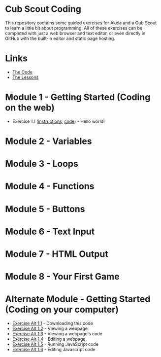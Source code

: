 # Cub Scout Coding

This repository contains some guided exercises for Akela and a Cub Scout to learn a little bit about programming.  All of these exercises can be completed with just a web browser and text editor, or even directly in GitHub with the built-in editor and static page hosting.

# Links

- [The Code](https://github.com/ckxng/cub-scout-coding)
- [The Lessons](https://ckxng.github.io/cub-scout-coding)

# Module 1 - Getting Started (Coding on the web)

- Exercise 1.1 ([instructions](ex-1.1/), [code](https://jsfiddle.net/gh/get/library/pure/ckxng/cub-scout-coding/tree/master/ex-1.1)) - Hello world!

# Module 2 - Variables

# Module 3 - Loops

# Module 4 - Functions

# Module 5 - Buttons

# Module 6 - Text Input

# Module 7 - HTML Output

# Module 8 - Your First Game

# Alternate Module - Getting Started (Coding on your computer)

- [Exercise Alt 1.1](ex-alt1.1/) - Downloading this code
- [Exercise Alt 1.2](ex-alt1.2/) - Viewing a webpage
- [Exercise Alt 1.3](ex-alt1.3/) - Viewing a webpage's code
- [Exercise Alt 1.4](ex-alt1.4/) - Editing a webpage
- [Exercise Alt 1.5](ex-alt1.5/) - Running JavaScript code
- [Exercise Alt 1.6](ex-alt1.6/) - Editing Javascript code

